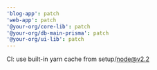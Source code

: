 ```yaml
---
'blog-app': patch
'web-app': patch
'@your-org/core-lib': patch
'@your-org/db-main-prisma': patch
'@your-org/ui-lib': patch
---
```


CI: use built-in yarn cache from setup/node@v2.2
